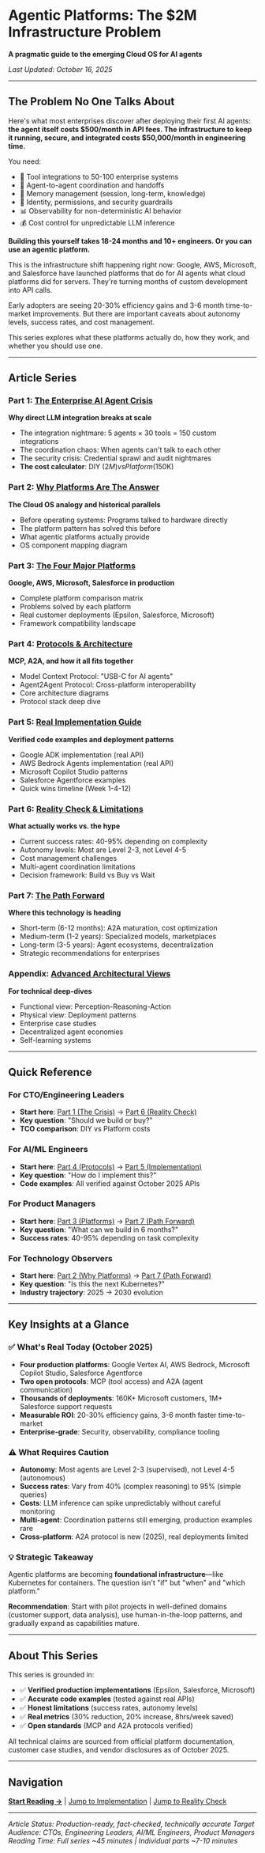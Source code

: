 # Agentic Platforms: The $2M Infrastructure Problem

**A pragmatic guide to the emerging Cloud OS for AI agents**

*Last Updated: October 16, 2025*

---

## The Problem No One Talks About

Here's what most enterprises discover after deploying their first AI agents: **the agent itself costs $500/month in API fees. The infrastructure to keep it running, secure, and integrated costs $50,000/month in engineering time.**

You need:
- 🔧 Tool integrations to 50-100 enterprise systems
- 🤝 Agent-to-agent coordination and handoffs
- 💾 Memory management (session, long-term, knowledge)
- 🔐 Identity, permissions, and security guardrails
- 📊 Observability for non-deterministic AI behavior
- 💰 Cost control for unpredictable LLM inference

**Building this yourself takes 18-24 months and 10+ engineers. Or you can use an agentic platform.**

This is the infrastructure shift happening right now: Google, AWS, Microsoft, and Salesforce have launched platforms that do for AI agents what cloud platforms did for servers. They're turning months of custom development into API calls.

Early adopters are seeing 20-30% efficiency gains and 3-6 month time-to-market improvements. But there are important caveats about autonomy levels, success rates, and cost management.

This series explores what these platforms actually do, how they work, and whether you should use one.

---

## Article Series

### Part 1: [The Enterprise AI Agent Crisis](./01-the-crisis.md)
**Why direct LLM integration breaks at scale**

- The integration nightmare: 5 agents × 30 tools = 150 custom integrations
- The coordination chaos: When agents can't talk to each other
- The security crisis: Credential sprawl and audit nightmares
- **The cost calculator**: DIY ($2M) vs Platform ($150K)

### Part 2: [Why Platforms Are The Answer](./02-why-platforms.md)
**The Cloud OS analogy and historical parallels**

- Before operating systems: Programs talked to hardware directly
- The platform pattern has solved this before
- What agentic platforms actually provide
- OS component mapping diagram

### Part 3: [The Four Major Platforms](./03-platforms-compared.md)
**Google, AWS, Microsoft, Salesforce in production**

- Complete platform comparison matrix
- Problems solved by each platform
- Real customer deployments (Epsilon, Salesforce, Microsoft)
- Framework compatibility landscape

### Part 4: [Protocols & Architecture](./04-protocols-architecture.md)
**MCP, A2A, and how it all fits together**

- Model Context Protocol: "USB-C for AI agents"
- Agent2Agent Protocol: Cross-platform interoperability
- Core architecture diagrams
- Protocol stack deep dive

### Part 5: [Real Implementation Guide](./05-implementation.md)
**Verified code examples and deployment patterns**

- Google ADK implementation (real API)
- AWS Bedrock Agents implementation (real API)
- Microsoft Copilot Studio patterns
- Salesforce Agentforce examples
- Quick wins timeline (Week 1-4-12)

### Part 6: [Reality Check & Limitations](./06-reality-check.md)
**What actually works vs. the hype**

- Current success rates: 40-95% depending on complexity
- Autonomy levels: Most are Level 2-3, not Level 4-5
- Cost management challenges
- Multi-agent coordination limitations
- Decision framework: Build vs Buy vs Wait

### Part 7: [The Path Forward](./07-path-forward.md)
**Where this technology is heading**

- Short-term (6-12 months): A2A maturation, cost optimization
- Medium-term (1-2 years): Specialized models, marketplaces
- Long-term (3-5 years): Agent ecosystems, decentralization
- Strategic recommendations for enterprises

### Appendix: [Advanced Architectural Views](./appendix-architecture.md)
**For technical deep-dives**

- Functional view: Perception-Reasoning-Action
- Physical view: Deployment patterns
- Enterprise case studies
- Decentralized agent economies
- Self-learning systems

---

## Quick Reference

### For CTO/Engineering Leaders
- **Start here**: [Part 1 (The Crisis)](./01-the-crisis.md) → [Part 6 (Reality Check)](./06-reality-check.md)
- **Key question**: "Should we build or buy?"
- **TCO comparison**: DIY vs Platform costs

### For AI/ML Engineers
- **Start here**: [Part 4 (Protocols)](./04-protocols-architecture.md) → [Part 5 (Implementation)](./05-implementation.md)
- **Key question**: "How do I implement this?"
- **Code examples**: All verified against October 2025 APIs

### For Product Managers
- **Start here**: [Part 3 (Platforms)](./03-platforms-compared.md) → [Part 7 (Path Forward)](./07-path-forward.md)
- **Key question**: "What can we build in 6 months?"
- **Success rates**: 40-95% depending on task complexity

### For Technology Observers
- **Start here**: [Part 2 (Why Platforms)](./02-why-platforms.md) → [Part 7 (Path Forward)](./07-path-forward.md)
- **Key question**: "Is this the next Kubernetes?"
- **Industry trajectory**: 2025 → 2030 evolution

---

## Key Insights at a Glance

### ✅ What's Real Today (October 2025)

- **Four production platforms**: Google Vertex AI, AWS Bedrock, Microsoft Copilot Studio, Salesforce Agentforce
- **Two open protocols**: MCP (tool access) and A2A (agent communication)
- **Thousands of deployments**: 160K+ Microsoft customers, 1M+ Salesforce support requests
- **Measurable ROI**: 20-30% efficiency gains, 3-6 month faster time-to-market
- **Enterprise-grade**: Security, observability, compliance tooling

### ⚠️ What Requires Caution

- **Autonomy**: Most agents are Level 2-3 (supervised), not Level 4-5 (autonomous)
- **Success rates**: Vary from 40% (complex reasoning) to 95% (simple queries)
- **Costs**: LLM inference can spike unpredictably without careful monitoring
- **Multi-agent**: Coordination patterns still emerging, production examples rare
- **Cross-platform**: A2A protocol is new (2025), real deployments limited

### 💡 Strategic Takeaway

Agentic platforms are becoming **foundational infrastructure**—like Kubernetes for containers. The question isn't "if" but "when" and "which platform."

**Recommendation**: Start with pilot projects in well-defined domains (customer support, data analysis), use human-in-the-loop patterns, and gradually expand as capabilities mature.

---

## About This Series

This series is grounded in:
- ✅ **Verified production implementations** (Epsilon, Salesforce, Microsoft)
- ✅ **Accurate code examples** (tested against real APIs)
- ✅ **Honest limitations** (success rates, autonomy levels)
- ✅ **Real metrics** (30% reduction, 20% increase, 8hrs/week saved)
- ✅ **Open standards** (MCP and A2A protocols verified)

All technical claims are sourced from official platform documentation, customer case studies, and vendor disclosures as of October 2025.

---

## Navigation

**[Start Reading →](./01-the-crisis.md)** | [Jump to Implementation](./05-implementation.md) | [Jump to Reality Check](./06-reality-check.md)

---

*Article Status: Production-ready, fact-checked, technically accurate*
*Target Audience: CTOs, Engineering Leaders, AI/ML Engineers, Product Managers*
*Reading Time: Full series ~45 minutes | Individual parts ~7-10 minutes*
